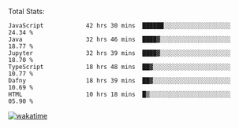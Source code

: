 Total Stats:
<!--START_SECTION:waka-->

```text
JavaScript            42 hrs 30 mins  ██████░░░░░░░░░░░░░░░░░░░   24.34 %
Java                  32 hrs 46 mins  ████▓░░░░░░░░░░░░░░░░░░░░   18.77 %
Jupyter               32 hrs 39 mins  ████▓░░░░░░░░░░░░░░░░░░░░   18.70 %
TypeScript            18 hrs 48 mins  ██▓░░░░░░░░░░░░░░░░░░░░░░   10.77 %
Dafny                 18 hrs 39 mins  ██▓░░░░░░░░░░░░░░░░░░░░░░   10.69 %
HTML                  10 hrs 18 mins  █▒░░░░░░░░░░░░░░░░░░░░░░░   05.90 %
```

<!--END_SECTION:waka-->

[![wakatime](https://wakatime.com/badge/user/d6a1e036-2153-43d6-9604-0dce67457b7f.svg)](https://wakatime.com/@d6a1e036-2153-43d6-9604-0dce67457b7f)
